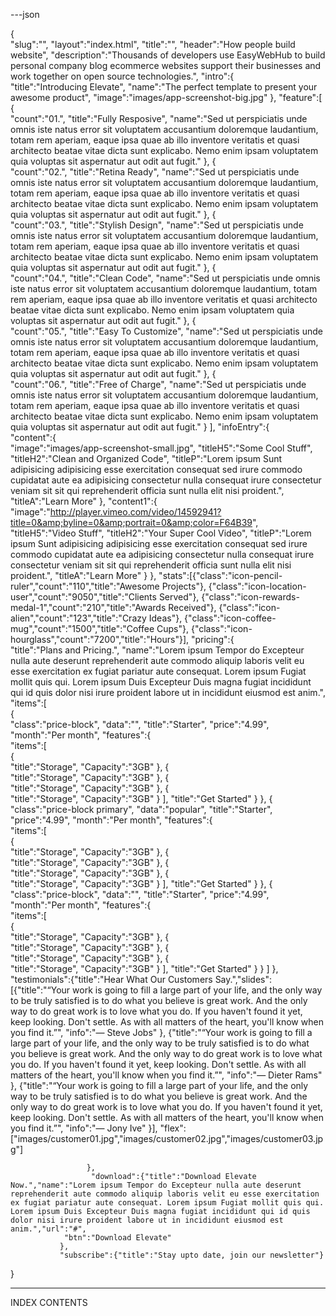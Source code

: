 ---json

{  
   "slug":"",
   "layout":"index.html",
   "title":"",
   "header":"How people build website",
   "description":"Thousands of developers use EasyWebHub to build personal company blog ecommerce websites support their businesses and work together on open source technologies.",
   "intro":{  
      "title":"Introducing Elevate",
      "name":"The perfect template to present your awesome product",
      "image":"images/app-screenshot-big.jpg"
   },
   "feature":[  
      {  
         "count":"01.",
         "title":"Fully Resposive",
         "name":"Sed ut perspiciatis unde omnis iste natus error sit voluptatem accusantium doloremque laudantium, totam rem aperiam, eaque ipsa quae ab illo inventore veritatis et quasi architecto beatae vitae dicta sunt explicabo. Nemo enim ipsam voluptatem quia voluptas sit aspernatur aut odit aut fugit."
      },
      {  
         "count":"02.",
         "title":"Retina Ready",
         "name":"Sed ut perspiciatis unde omnis iste natus error sit voluptatem accusantium doloremque laudantium, totam rem aperiam, eaque ipsa quae ab illo inventore veritatis et quasi architecto beatae vitae dicta sunt explicabo. Nemo enim ipsam voluptatem quia voluptas sit aspernatur aut odit aut fugit."
      },
      {  
         "count":"03.",
         "title":"Stylish Design",
         "name":"Sed ut perspiciatis unde omnis iste natus error sit voluptatem accusantium doloremque laudantium, totam rem aperiam, eaque ipsa quae ab illo inventore veritatis et quasi architecto beatae vitae dicta sunt explicabo. Nemo enim ipsam voluptatem quia voluptas sit aspernatur aut odit aut fugit."
      },
      {  
         "count":"04.",
         "title":"Clean Code",
         "name":"Sed ut perspiciatis unde omnis iste natus error sit voluptatem accusantium doloremque laudantium, totam rem aperiam, eaque ipsa quae ab illo inventore veritatis et quasi architecto beatae vitae dicta sunt explicabo. Nemo enim ipsam voluptatem quia voluptas sit aspernatur aut odit aut fugit."
      },
      {  
         "count":"05.",
         "title":"Easy To Customize",
         "name":"Sed ut perspiciatis unde omnis iste natus error sit voluptatem accusantium doloremque laudantium, totam rem aperiam, eaque ipsa quae ab illo inventore veritatis et quasi architecto beatae vitae dicta sunt explicabo. Nemo enim ipsam voluptatem quia voluptas sit aspernatur aut odit aut fugit."
      },
      {  
         "count":"06.",
         "title":"Free of Charge",
         "name":"Sed ut perspiciatis unde omnis iste natus error sit voluptatem accusantium doloremque laudantium, totam rem aperiam, eaque ipsa quae ab illo inventore veritatis et quasi architecto beatae vitae dicta sunt explicabo. Nemo enim ipsam voluptatem quia voluptas sit aspernatur aut odit aut fugit."
      }
   ],
   "infoEntry":{  
      "content":{  
         "image":"images/app-screenshot-small.jpg",
         "titleH5":"Some Cool Stuff",
         "titleH2":"Clean and Organized Code",
         "titleP":"Lorem ipsum Sunt adipisicing adipisicing esse exercitation consequat sed irure commodo cupidatat aute ea adipisicing consectetur nulla consequat irure consectetur veniam sit sit qui reprehenderit officia sunt nulla elit nisi proident.",
         "titleA":"Learn More"
      },
      "content1":{  
         "image":"http://player.vimeo.com/video/14592941?title=0&amp;byline=0&amp;portrait=0&amp;color=F64B39",
         "titleH5":"Video Stuff",
         "titleH2":"Your Super Cool Video",
         "titleP":"Lorem ipsum Sunt adipisicing adipisicing esse exercitation consequat sed irure commodo cupidatat aute ea adipisicing consectetur nulla consequat irure consectetur veniam sit sit qui reprehenderit officia sunt nulla elit nisi proident.",
         "titleA":"Learn More"
      }
   },
   "stats":[{"class":"icon-pencil-ruler","count":"110","title":"Awesome Projects"},
						  {"class":"icon-location-user","count":"9050","title":"Clients Served"},
						  {"class":"icon-rewards-medal-1","count":"210","title":"Awards Received"},
						  {"class":"icon-alien","count":"123","title":"Crazy Ideas"},
						  {"class":"icon-coffee-mug","count":"1500","title":"Coffee Cups"},
						  {"class":"icon-hourglass","count":"7200","title":"Hours"}],
 "pricing":{  
      "title":"Plans and Pricing.",
      "name":"Lorem ipsum Tempor do Excepteur nulla aute deserunt reprehenderit aute commodo aliquip laboris velit eu esse exercitation ex fugiat pariatur aute consequat. Lorem ipsum Fugiat mollit quis qui. Lorem ipsum Duis Excepteur Duis magna fugiat incididunt qui id quis dolor nisi irure proident labore ut in incididunt eiusmod est anim.",
      "items":[  
         {  
            "class":"price-block",
            "data":"",
            "title":"Starter",
            "price":"4.99",
            "month":"Per month",
            "features":{  
               "items":[  
                  {  
                     "title":"Storage",
                     "Capacity":"3GB"
                  },
                  {  
                     "title":"Storage",
                     "Capacity":"3GB"
                  },
                  {  
                     "title":"Storage",
                     "Capacity":"3GB"
                  },
                  {  
                     "title":"Storage",
                     "Capacity":"3GB"
                  }
               ],
               "title":"Get Started"
            }
         },
         {  
            "class":"price-block primary",
            "data":"popular",
            "title":"Starter",
            "price":"4.99",
            "month":"Per month",
            "features":{  
               "items":[  
                  {  
                     "title":"Storage",
                     "Capacity":"3GB"
                  },
                  {  
                     "title":"Storage",
                     "Capacity":"3GB"
                  },
                  {  
                     "title":"Storage",
                     "Capacity":"3GB"
                  },
                  {  
                     "title":"Storage",
                     "Capacity":"3GB"
                  }
               ],
               "title":"Get Started"
            }
         },
         {  
            "class":"price-block",
            "data":"",
            "title":"Starter",
            "price":"4.99",
            "month":"Per month",
            "features":{  
               "items":[  
                  {  
                     "title":"Storage",
                     "Capacity":"3GB"
                  },
                  {  
                     "title":"Storage",
                     "Capacity":"3GB"
                  },
                  {  
                     "title":"Storage",
                     "Capacity":"3GB"
                  },
                  {  
                     "title":"Storage",
                     "Capacity":"3GB"
                  }
               ],
               "title":"Get Started"
            }
         }
      ]
   },
   "testimonials":{"title":"Hear What Our Customers Say.","slides":[{"title":"&ldquo;Your work is going to fill a large part of your life, and the only way to be truly satisfied is to do what you believe is great work. And the only way to do great work is to love what you do. If you haven't found it yet, keep looking. Don't settle. As with all matters of the heart, you'll know when you find it.&rdquo;",
					 "info":"&mdash; Steve Jobs"
					 },
					 {"title":"&ldquo;Your work is going to fill a large part of your life, and the only way to be truly satisfied is to do what you believe is great work. And the only way to do great work is to love what you do. If you haven't found it yet, keep looking. Don't settle. As with all matters of the heart, you'll know when you find it.&rdquo;",
					 "info":"&mdash; Dieter Rams"
					 },
					 {"title":"&ldquo;Your work is going to fill a large part of your life, and the only way to be truly satisfied is to do what you believe is great work. And the only way to do great work is to love what you do. If you haven't found it yet, keep looking. Don't settle. As with all matters of the heart, you'll know when you find it.&rdquo;",
					 "info":"&mdash; Jony Ive"
					 }],
					 "flex":["images/customer01.jpg","images/customer02.jpg","images/customer03.jpg"]
					 
					 },
                      "download":{"title":"Download Elevate Now.","name":"Lorem ipsum Tempor do Excepteur nulla aute deserunt reprehenderit aute commodo aliquip laboris velit eu esse exercitation ex fugiat pariatur aute consequat. Lorem ipsum Fugiat mollit quis qui. Lorem ipsum Duis Excepteur Duis magna fugiat incididunt qui id quis dolor nisi irure proident labore ut in incididunt eiusmod est anim.","url":"#",
			    "btn":"Download Elevate"
			   },
			   "subscribe":{"title":"Stay upto date, join our newsletter"}

}

---
INDEX CONTENTS